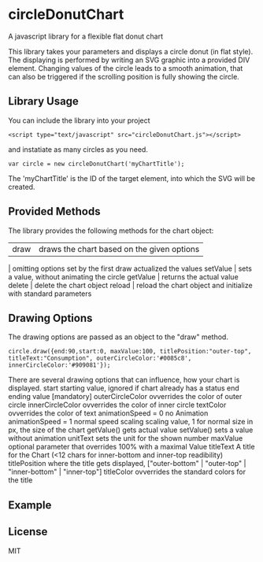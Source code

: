 circleDonutChart
================

A javascript library for a flexible flat donut chart

This library takes your parameters and displays a circle donut (in flat style). 
The displaying is performed by writing an SVG graphic into a provided DIV element.
Changing values of the circle leads to a smooth animation, that can also be triggered if the scrolling position
is fully showing the circle.

Library Usage
-------------

You can include the library into your project
```
<script type="text/javascript" src="circleDonutChart.js"></script>
```
and instatiate as many circles as you need.

```
var circle = new circleDonutChart('myChartTitle');
```
The 'myChartTitle' is the ID of the target element, into which the SVG will be created.

Provided Methods
----------------


The library provides the following methods for the chart object:
<table>
	<tr>
		<td>draw</td><td>draws the chart based on the given options</td>
	</tr>
</table>

|	omitting options set by the first draw actualized the values
setValue | sets a value, without animating the circle
getValue | returns the actual value
delete | delete the chart object
reload | reload the chart object and initialize with standard parameters

Drawing Options
---------------

The drawing options are passed as an object to the "draw" method.
```
circle.draw({end:90,start:0, maxValue:100, titlePosition:"outer-top", titleText:"Consumption", outerCircleColor:'#0085c8', innerCircleColor:'#909081'});
```

There are several drawing options that can influence, how your chart is displayed.
	start					starting value, ignored if chart already has a status
	end			 			ending value [mandatory]
	outerCircleColor		ovverrides the color of outer circle
	innerCircleColor		ovverrides the color of inner circle
	textColor				ovverrides the color of text
	animationSpeed = 0		no Animation
	animationSpeed = 1		normal speed
	scaling					scaling value, 1 for normal
	size					in px, the size of the chart
	getValue()				gets actual value
	setValue()				sets a value without animation
	unitText				sets the unit for the shown number
	maxValue				optional parameter that overrides 100%  with a maximal Value
	titleText				A title for the Chart (<12 chars for inner-bottom and inner-top readibility)
	titlePosition			where the title gets displayed, ["outer-bottom" | "outer-top" | "inner-bottom" | "inner-top"]
	titleColor				ovverrides the standard colors for the title


Example
-------


License
-------
MIT
